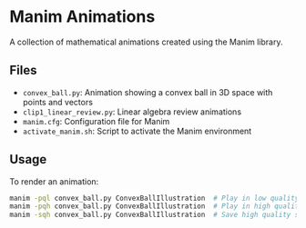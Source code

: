 # Manim Animations

A collection of mathematical animations created using the Manim library.

## Files

- `convex_ball.py`: Animation showing a convex ball in 3D space with points and vectors
- `clip1_linear_review.py`: Linear algebra review animations
- `manim.cfg`: Configuration file for Manim
- `activate_manim.sh`: Script to activate the Manim environment

## Usage

To render an animation:

```bash
manim -pql convex_ball.py ConvexBallIllustration  # Play in low quality
manim -pqh convex_ball.py ConvexBallIllustration  # Play in high quality
manim -sqh convex_ball.py ConvexBallIllustration  # Save high quality static image
``` 
